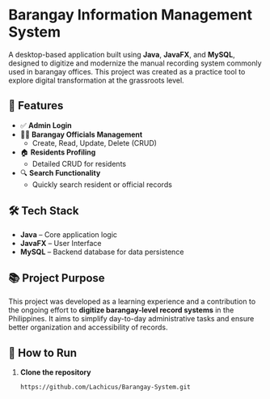 
# Barangay Information Management System

A desktop-based application built using **Java**, **JavaFX**, and **MySQL**, designed to digitize and modernize the manual recording system commonly used in barangay offices. This project was created as a practice tool to explore digital transformation at the grassroots level.

## 📌 Features

- ✅ **Admin Login**
- 🧑‍💼 **Barangay Officials Management**
  - Create, Read, Update, Delete (CRUD)
- 🏠 **Residents Profiling**
  - Detailed CRUD for residents
- 🔍 **Search Functionality**
  - Quickly search resident or official records

## 🛠 Tech Stack

- **Java** – Core application logic
- **JavaFX** – User Interface
- **MySQL** – Backend database for data persistence

## 📚 Project Purpose

This project was developed as a learning experience and a contribution to the ongoing effort to **digitize barangay-level record systems** in the Philippines. It aims to simplify day-to-day administrative tasks and ensure better organization and accessibility of records.

## 🚀 How to Run

1. **Clone the repository**
   ```bash
   https://github.com/Lachicus/Barangay-System.git
